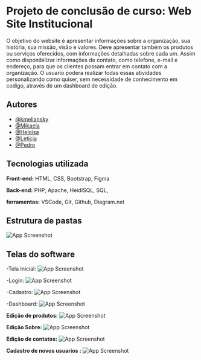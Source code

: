 
# Projeto de conclusão de curso: Web Site Institucional

O objetivo do website é apresentar informações sobre a organização, sua história,
sua missão, visão e valores. Deve apresentar também os produtos ou serviços
oferecidos, com informações detalhadas sobre cada um. Assim como disponibilizar
informações de contato, como telefone, e-mail e endereço, para que os clientes
possam entrar em contato com a organização. O usuario podera realizar todas essas atividades personalizando como quiser, sem necessidade de conhecimento em codigo, através de um dashboard de edição.




## Autores

- [@kmeliansky](https://www.github.com/octokatherine)
- [@Mikaela](https://www.github.com/octokatherine)
- [@Heloisa](https://www.github.com/octokatherine)
- [@Leticia](https://www.github.com/octokatherine)
- [@Pedro](https://www.github.com/octokatherine)









## Tecnologias utilizada

**Front-end:**
HTML, CSS, Bootstrap, Figma 

**Back-end:**
PHP, Apache, HeidISQL, SQL,

**ferramentas:**
VSCode, Git, Github, Diagram.net


## Estrutura de pastas

![App Screenshot](https://via.placeholder.com/468x300?text=App+Screenshot+Here)

## Telas do software

-Tela Inicial:
![App Screenshot](https://via.placeholder.com/468x300?text=App+Screenshot+Here)

-Login:
![App Screenshot](https://via.placeholder.com/468x300?text=App+Screenshot+Here)

-Cadastro:
![App Screenshot](https://via.placeholder.com/468x300?text=App+Screenshot+Here)

-Dashboard:
![App Screenshot](https://via.placeholder.com/468x300?text=App+Screenshot+Here)

**Edição de produtos:** 
![App Screenshot](https://via.placeholder.com/468x300?text=App+Screenshot+Here)

**Edição Sobre:** 
![App Screenshot](https://via.placeholder.com/468x300?text=App+Screenshot+Here)

**Edição de contatos:** 
![App Screenshot](https://via.placeholder.com/468x300?text=App+Screenshot+Here)

**Cadastro de novos usuarios :** 
![App Screenshot](https://via.placeholder.com/468x300?text=App+Screenshot+Here)



